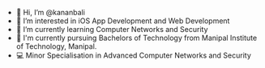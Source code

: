 - 👋 Hi, I’m @kananbali
- 👀 I’m interested in iOS App Development and Web Development
- 🌱 I’m currently learning Computer Networks and Security
- 🏫 I'm currently pursuing Bachelors of Technology from Manipal Institute of Technology, Manipal.
- 💻 Minor Specialisation in Advanced Computer Networks and Security

<!---
kananbali/kananbali is a ✨ special ✨ repository because its `README.md` (this file) appears on your GitHub profile.
You can click the Preview link to take a look at your changes.
--->
